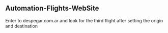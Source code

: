 ## **Automation-Flights-WebSite** 
Enter to despegar.com.ar and look for the third flight after setting the origin and destination
